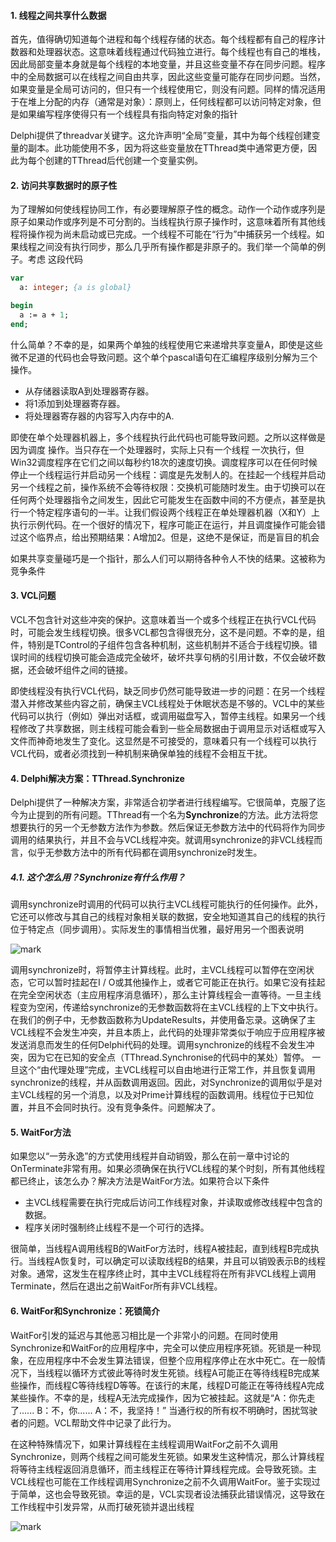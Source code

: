 
#### 1. 线程之间共享什么数据

首先，值得确切知道每个进程和每个线程存储的状态。每个线程都有自己的程序计数器和处理器状态。这意味着线程通过代码独立进行。每个线程也有自己的堆栈，因此局部变量本身就是每个线程的本地变量，并且这些变量不存在同步问题。程序中的全局数据可以在线程之间自由共享，因此这些变量可能存在同步问题。当然，如果变量是全局可访问的，但只有一个线程使用它，则没有问题。同样的情况适用于在堆上分配的内存（通常是对象）：原则上，任何线程都可以访问特定对象，但是如果编写程序使得只有一个线程具有指向特定对象的指针

Delphi提供了threadvar关键字。这允许声明“全局”变量，其中为每个线程创建变量的副本。此功能使用不多，因为将这些变量放在TThread类中通常更方便，因此为每个创建的TThread后代创建一个变量实例。

#### 2. 访问共享数据时的原子性

为了理解如何使线程协同工作，有必要理解原子性的概念。动作一个动作或序列是原子如果动作或序列是不可分割的。当线程执行原子操作时，这意味着所有其他线程将操作视为尚未启动或已完成。一个线程不可能在“行为”中捕获另一个线程。如果线程之间没有执行同步，那么几乎所有操作都是非原子的。我们举一个简单的例子。考虑 这段代码

```pascal
var
  a: integer; {a is global}

begin
  a := a + 1;
end;
```

什么简单？不幸的是，如果两个单独的线程使用它来递增共享变量A，即使是这些微不足道的代码也会导致问题。这个单个pascal语句在汇编程序级别分解为三个操作。

- 从存储器读取A到处理器寄存器。
- 将1添加到处理器寄存器。
- 将处理器寄存器的内容写入内存中的A.

即使在单个处理器机器上，多个线程执行此代码也可能导致问题。之所以这样做是因为调度 操作。当只存在一个处理器时，实际上只有一个线程 一次执行，但Win32调度程序在它们之间以每秒约18次的速度切换。调度程序可以在任何时候停止一个线程运行并启动另一个线程：调度是先发制人的。在挂起一个线程并启动另一个线程之前，操作系统不会等待权限：交换机可能随时发生。由于切换可以在任何两个处理器指令之间发生，因此它可能发生在函数中间的不方便点，甚至是执行一个特定程序语句的一半。让我们假设两个线程正在单处理器机器（X和Y）上执行示例代码。在一个很好的情况下，程序可能正在运行，并且调度操作可能会错过这个临界点，给出预期结果：A增加2。但是，这绝不是保证，而是盲目的机会

如果共享变量碰巧是一个指针，那么人们可以期待各种令人不快的结果。这被称为竞争条件

#### 3. VCL问题

VCL不包含针对这些冲突的保护。这意味着当一个或多个线程正在执行VCL代码时，可能会发生线程切换。很多VCL都包含得很充分，这不是问题。不幸的是，组件，特别是TControl的子组件包含各种机制，这些机制并不适合于线程切换。错误时间的线程切换可能会造成完全破坏，破坏共享句柄的引用计数，不仅会破坏数据，还会破坏组件之间的链接。

即使线程没有执行VCL代码，缺乏同步仍然可能导致进一步的问题：在另一个线程潜入并修改某些内容之前，确保主VCL线程处于休眠状态是不够的。VCL中的某些代码可以执行（例如）弹出对话框，或调用磁盘写入，暂停主线程。如果另一个线程修改了共享数据，则主线程可能会看到一些全局数据由于调用显示对话框或写入文件而神奇地发生了变化。这显然是不可接受的，意味着只有一个线程可以执行VCL代码，或者必须找到一种机制来确保单独的线程不会相互干扰。

#### 4. Delphi解决方案：TThread.Synchronize

Delphi提供了一种解决方案，非常适合初学者进行线程编写。它很简单，克服了迄今为止提到的所有问题。TThread有一个名为**Synchronize**的方法。此方法将您想要执行的另一个无参数方法作为参数。然后保证无参数方法中的代码将作为同步调用的结果执行，并且不会与VCL线程冲突。就调用synchronize的非VCL线程而言，似乎无参数方法中的所有代码都在调用synchronize时发生。

##### 4.1. 这个怎么用？Synchronize有什么作用？

调用synchronize时调用的代码可以执行主VCL线程可能执行的任何操作。此外，它还可以修改与其自己的线程对象相关联的数据，安全地知道其自己的线程的执行位于特定点（同步调用）。实际发生的事情相当优雅，最好用另一个图表说明

![mark](http://p5erjqv72.bkt.clouddn.com/coder16/180928/jBd42l5bHI.png?imageslim)



调用synchronize时，将暂停主计算线程。此时，主VCL线程可以暂停在空闲状态，它可以暂时挂起在I / O或其他操作上，或者它可能正在执行。如果它没有挂起在完全空闲状态（主应用程序消息循环），那么主计算线程会一直等待。一旦主线程变为空闲，传递给synchronize的无参数函数将在主VCL线程的上下文中执行。在我们的例子中，无参数函数称为UpdateResults，并使用备忘录。这确保了主VCL线程不会发生冲突，并且本质上，此代码的处理非常类似于响应于应用程序被发送消息而发生的任何Delphi代码的处理。调用synchronize的线程不会发生冲突，因为它在已知的安全点（TThread.Synchronise的代码中的某处）暂停。
一旦这个“由代理处理”完成，主VCL线程可以自由地进行正常工作，并且恢复调用synchronize的线程，并从函数调用返回。因此，对Synchronize的调用似乎是对主VCL线程的另一个消息，以及对Prime计算线程的函数调用。线程位于已知位置，并且不会同时执行。没有竞争条件。问题解决了。



#### 5. WaitFor方法

如果您以“一劳永逸”的方式使用线程并自动销毁，那么在前一章中讨论的OnTerminate非常有用。如果必须确保在执行VCL线程的某个时刻，所有其他线程都已终止，该怎么办？解决方法是WaitFor方法。如果符合以下条件

- 主VCL线程需要在执行完成后访问工作线程对象，并读取或修改线程中包含的数据。
- 程序关闭时强制终止线程不是一个可行的选择。

很简单，当线程A调用线程B的WaitFor方法时，线程A被挂起，直到线程B完成执行。当线程A恢复时，可以确定可以读取线程B的结果，并且可以销毁表示B的线程对象。通常，这发生在程序终止时，其中主VCL线程将在所有非VCL线程上调用Terminate，然后在退出之前WaitFor所有非VCL线程。


#### 6. WaitFor和Synchronize：死锁简介

WaitFor引发的延迟与其他恶习相比是一个非常小的问题。在同时使用Synchronize和WaitFor的应用程序中，完全可以使应用程序死锁。死锁是一种现象，在应用程序中不会发生算法错误，但整个应用程序停止在水中死亡。在一般情况下，当线程以循环方式彼此等待时发生死锁。线程A可能正在等待线程B完成某些操作，而线程C等待线程D等等。在该行的末尾，线程D可能正在等待线程A完成某些操作。不幸的是，线程A无法完成操作，因为它被挂起。这就是“A：你先走了...... B：不，你...... A：不，我坚持！” 当通行权的所有权不明确时，困扰驾驶者的问题。VCL帮助文件中记录了此行为。

在这种特殊情况下，如果计算线程在主线程调用WaitFor之前不久调用Synchronize，则两个线程之间可能发生死锁。如果发生这种情况，那么计算线程将等待主线程返回消息循环，而主线程正在等待计算线程完成。会导致死锁。主VCL线程也可能在工作线程调用Synchronize之前不久调用WaitFor。鉴于实现过于简单，这也会导致死锁。幸运的是，VCL实现者设法捕获此错误情况，这导致在工作线程中引发异常，从而打破死锁并退出线程

![mark](http://p5erjqv72.bkt.clouddn.com/coder16/180928/eEcgC4faJf.png?imageslim)



